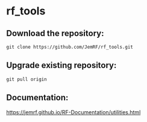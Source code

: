 # rf_tools

## Download the repository:
```
git clone https://github.com/JemRF/rf_tools.git
```

## Upgrade existing repository:
```
git pull origin
```

## Documentation:
https://jemrf.github.io/RF-Documentation/utilities.html
 


